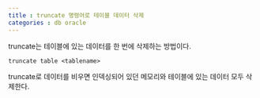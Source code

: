 ```yaml
---
title : truncate 명령어로 테이블 데이터 삭제
categories : db oracle
---
```


truncate는 테이블에 있는 데이터를 한 번에 삭제하는 방법이다.

```
truncate table <tablename>
```

truncate로 데이터를 비우면 인덱싱되어 있던 메모리와 테이블에 있는 데이터 모두 삭제한다. 








































